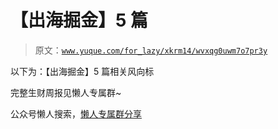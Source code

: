 # 【出海掘金】5 篇

> 原文：[`www.yuque.com/for_lazy/xkrm14/wvxqg0uwm7o7pr3y`](https://www.yuque.com/for_lazy/xkrm14/wvxqg0uwm7o7pr3y)

以下为：【出海掘金】5 篇相关风向标

完整生财周报见懒人专属群~

公众号懒人搜索，[懒人专属群分享](https://lazybook.fun/#/blog/group)